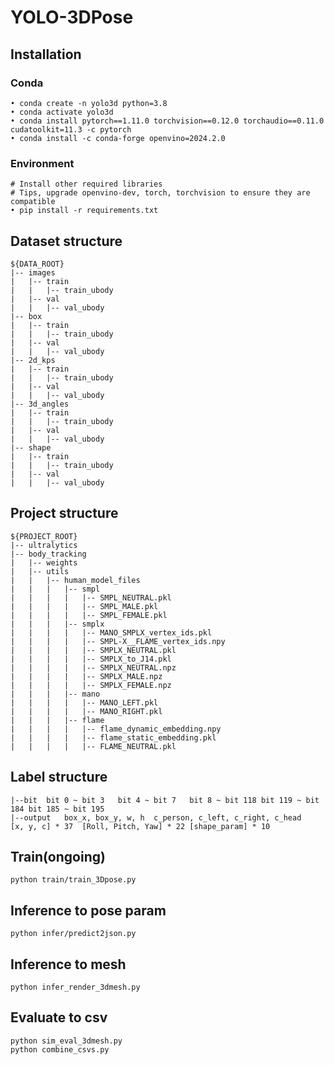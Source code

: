 # YOLO-3DPose

## Installation

### Conda
    • conda create -n yolo3d python=3.8
    • conda activate yolo3d
    • conda install pytorch==1.11.0 torchvision==0.12.0 torchaudio==0.11.0 cudatoolkit=11.3 -c pytorch
    • conda install -c conda-forge openvino=2024.2.0

### Environment
    # Install other required libraries
    # Tips, upgrade openvino-dev, torch, torchvision to ensure they are compatible
    • pip install -r requirements.txt

## Dataset structure
```
${DATA_ROOT}  
|-- images 
|   |-- train
|   |   |-- train_ubody
|   |-- val
|   |   |-- val_ubody
|-- box
|   |-- train
|   |   |-- train_ubody
|   |-- val
|   |   |-- val_ubody
|-- 2d_kps
|   |-- train
|   |   |-- train_ubody
|   |-- val
|   |   |-- val_ubody
|-- 3d_angles
|   |-- train
|   |   |-- train_ubody
|   |-- val
|   |   |-- val_ubody
|-- shape
|   |-- train
|   |   |-- train_ubody
|   |-- val
|   |   |-- val_ubody
```

## Project structure
```
${PROJECT_ROOT}  
|-- ultralytics
|-- body_tracking
|   |-- weights
|   |-- utils
|   |   |-- human_model_files
|   |   |   |-- smpl
|   |   |   |   |-- SMPL_NEUTRAL.pkl
|   |   |   |   |-- SMPL_MALE.pkl
|   |   |   |   |-- SMPL_FEMALE.pkl
|   |   |   |-- smplx
|   |   |   |   |-- MANO_SMPLX_vertex_ids.pkl
|   |   |   |   |-- SMPL-X__FLAME_vertex_ids.npy
|   |   |   |   |-- SMPLX_NEUTRAL.pkl
|   |   |   |   |-- SMPLX_to_J14.pkl
|   |   |   |   |-- SMPLX_NEUTRAL.npz
|   |   |   |   |-- SMPLX_MALE.npz
|   |   |   |   |-- SMPLX_FEMALE.npz
|   |   |   |-- mano
|   |   |   |   |-- MANO_LEFT.pkl
|   |   |   |   |-- MANO_RIGHT.pkl
|   |   |   |-- flame
|   |   |   |   |-- flame_dynamic_embedding.npy
|   |   |   |   |-- flame_static_embedding.pkl
|   |   |   |   |-- FLAME_NEUTRAL.pkl
```

## Label structure
```
|--bit	bit 0 ~ bit 3	bit 4 ~ bit 7	bit 8 ~ bit 118	bit 119 ~ bit 184 bit 185 ~ bit 195
|--output	box_x, box_y, w, h	c_person, c_left, c_right, c_head	[x, y, c] * 37	[Roll, Pitch, Yaw] * 22 [shape_param] * 10
```

## Train(ongoing)
    python train/train_3Dpose.py

## Inference to pose param
    python infer/predict2json.py

## Inference to mesh
    python infer_render_3dmesh.py


## Evaluate to csv
    python sim_eval_3dmesh.py
    python combine_csvs.py